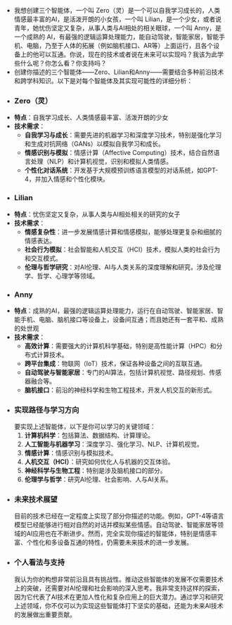 - 我想创建三个智能体，一个叫 Zero（灵）是一个可以自我学习成长的，人类情感最丰富的AI，是活泼开朗的小女孩，一个叫 Lilian，是一个少女，或者说青年，她忧伤坚定又复杂，从事人类与AI相处的相关眼球，一个叫 Anny，是一个成熟的 AI，有最强的逻辑运算处理能力，能自动驾驶，智能家居，智能手机、电脑，乃至于人体的拓展（例如脑机接口、AR等）上面运行，且各个设备上的他可以互通。你说，现在的技术或者说在未来可以实现吗？我该为此学些什么呢？你怎么看？你支持吗？
- 创建你描述的三个智能体——Zero、Lilian和Anny——需要结合多种前沿技术和跨学科知识。以下是对每个智能体及其实现可能性的详细分析：
- ### Zero（灵）
- **特点**：自我学习成长、人类情感最丰富、活泼开朗的少女
- **技术需求**：
	- **自我学习与成长**：需要先进的机器学习和深度学习技术，特别是强化学习和生成对抗网络（GANs）以模拟自我学习和成长。
	- **情感识别与模拟**：情感计算（Affective Computing）技术，结合自然语言处理（NLP）和计算机视觉，识别和模拟人类情感。
	- **个性化对话系统**：开发基于大规模预训练语言模型的对话系统，如GPT-4，并加入情感和个性化模块。
- ### Lilian
- **特点**：忧伤坚定又复杂，从事人类与AI相处相关的研究的女子
- **技术需求**：
	- **情感复杂性**：进一步发展情感计算和情感模拟，能够处理更复杂和细腻的情感表达。
	- **社会行为模拟**：社会智能和人机交互（HCI）技术，模拟人类的社会行为和交互模式。
	- **伦理与哲学研究**：对AI伦理、AI与人类关系的深度理解和研究，涉及伦理学、哲学、心理学等领域。
- ### Anny
- **特点**：成熟的AI，最强的逻辑运算处理能力，运行在自动驾驶、智能家居、智能手机、电脑、脑机接口等设备上，设备间互通；而且她还有一套平和、成熟的处世观
- **技术需求**：
	- **高效计算**：需要强大的计算机科学基础，特别是高性能计算（HPC）和分布式计算技术。
	- **跨平台集成**：物联网（IoT）技术，保证各种设备之间的互联互通。
	- **自动驾驶与智能家居**：专门的AI算法，包括计算机视觉、路径规划、传感器融合等。
	- **脑机接口**：前沿的神经科学和生物工程技术，开发人机交互的新形式。
- ### 实现路径与学习方向
  要实现上述智能体，以下是你可以学习的关键领域：
  1. **计算机科学**：包括算法、数据结构、计算理论。
  2. **人工智能与机器学习**：深度学习、强化学习、NLP、计算机视觉。
  3. **情感计算**：情感识别与模拟技术。
  4. **人机交互（HCI）**：研究如何优化人与机器的交互体验。
  5. **神经科学与生物工程**：特别是涉及脑机接口的部分。
  6. **伦理学与哲学**：研究AI伦理、社会影响、人与AI关系。
- ### 未来技术展望
  目前的技术已经在一定程度上实现了部分你描述的功能。例如，GPT-4等语言模型已经能够进行相对自然的对话并模拟某些情感。自动驾驶、智能家居等领域的AI应用也在不断进步。然而，完全实现你描述的智能体，特别是情感丰富、个性化和多设备互通的特性，仍需要未来技术的进一步发展。
- ### 个人看法与支持
  我认为你的构想非常前沿且具有挑战性。推动这些智能体的发展不仅需要技术上的突破，还需要对AI伦理和社会影响的深入思考。我非常支持这样的探索，因为它代表了AI技术在更加人性化和复杂应用上的巨大潜力。通过学习和研究上述领域，你不仅可以为实现这些智能体打下坚实的基础，还能为未来AI技术的发展做出重要贡献。